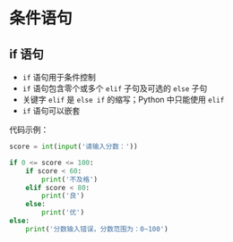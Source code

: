 # 条件语句

## if 语句
- `if` 语句用于条件控制
- `if` 语句包含零个或多个 `elif` 子句及可选的 `else` 子句
- 关键字 `elif` 是 `else if` 的缩写；Python 中只能使用 `elif`
- `if` 语句可以嵌套

代码示例：
```python
score = int(input('请输入分数：'))

if 0 <= score <= 100:
    if score < 60:
        print('不及格')
    elif score < 80:
        print('良')
    else:
        print('优')
else:
    print('分数输入错误，分数范围为：0~100')
```
